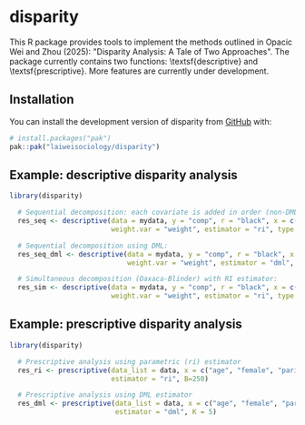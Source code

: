 
# disparity

<!-- badges: start -->
<!-- badges: end -->

This R package provides tools to implement the methods outlined in Opacic Wei and Zhou (2025): "Disparity Analysis: A Tale of Two Approaches". The package currently contains two functions: \textsf{descriptive} and \textsf{prescriptive}. More features are currently under development.

## Installation

You can install the development version of disparity from [GitHub](https://github.com/) with:

``` r
# install.packages("pak")
pak::pak("laiweisociology/disparity")
```

## Example: descriptive disparity analysis

``` r
library(disparity)

  # Sequential decomposition: each covariate is added in order (non-DML)
  res_seq <- descriptive(data = mydata, y = "comp", r = "black", x = c("age", "female", "parinc"),
                         weight.var = "weight", estimator = "ri", type = "sequential")

  # Sequential decomposition using DML:
  res_seq_dml <- descriptive(data = mydata, y = "comp", r = "black", x = c("age", "female", "parinc"),
                             weight.var = "weight", estimator = "dml", type = "sequential")

  # Simultaneous decomposition (Oaxaca-Blinder) with RI estimator:
  res_sim <- descriptive(data = mydata, y = "comp", r = "black", x = c("age", "female", "parinc"),
                         weight.var = "weight", estimator = "ri", type = "simultaneous")
```


## Example: prescriptive disparity analysis

``` r
library(disparity)

  # Prescriptive analysis using parametric (ri) estimator
  res_ri <- prescriptive(data_list = data, x = c("age", "female", "parinc"), a = "selective", z = "gpa", r = "black", g = "parinc", y = "comp",
                         estimator = "ri", B=250)

  # Prescriptive analysis using DML estimator
  res_dml <- prescriptive(data_list = data, x = c("age", "female", "parinc"), a = "selective", z = "gpa", r = "black", g = "parinc", y = "comp",
                          estimator = "dml", K = 5)
```






